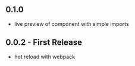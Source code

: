 ## 0.1.0
* live preview of component with simple imports

## 0.0.2 - First Release
* hot reload with webpack
